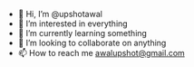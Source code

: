 - 👋 Hi, I’m @upshotawal
- 👀 I’m interested in everything
- 🌱 I’m currently learning something
- 💞️ I’m looking to collaborate on anything
- 📫 How to reach me awalupshot@gmail.com

<!---
upshotawal/upshotawal is a ✨ special ✨ repository because its `README.md` (this file) appears on your GitHub profile.
You can click the Preview link to take a look at your changes.
--->
